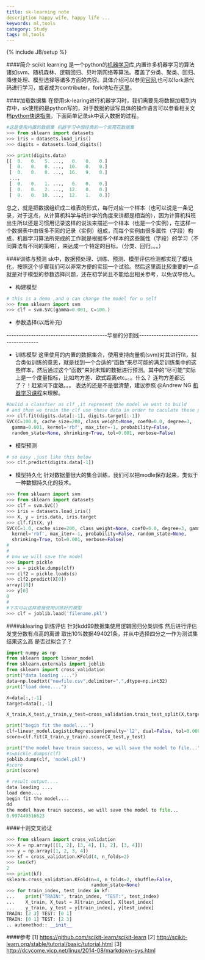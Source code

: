 ```yaml
---
title: sk-learning note
description happy wife, happy life ...
keywords: ml,tools
category: Study
tags: ml,tools
---
```



{% include JB/setup %}


####简介
scikit learning 是一个python的[机器学习](http://dcycome.vicp.net/categories.html#ml-ref)库,内置许多机器学习的算法诸如svm、随机森林、逻辑回归、贝叶斯网络等算法。覆盖了分类、聚类、回归、降维处理、模型选择等诸多方面的内容。具体介绍可以参见[官网](http://scikit-learn.org/stable/index.html),也可以fork源代码进行学习，或者成为contributer，fork地址在[这里](https://github.com/scikit-learn/scikit-learn)。

####加载数据集
在使用sk-learing进行机器学习时，我们需要先将数据加载到内存中，sk使用的是python写的，对于数据的读写具体的操作语言可以参看相关文档[python快速指南](#)，下面简单记录sk中读入数据的过程。
```python
#这是使用内置的数据集 机器学习中很经典的一个紫苑花数据集
>>> from sklearn import datasets
>>> iris = datasets.load_iris()
>>> digits = datasets.load_digits()

>>> print(digits.data)  
[[  0.   0.   5. ...,   0.   0.   0.]
 [  0.   0.   0. ...,  10.   0.   0.]
 [  0.   0.   0. ...,  16.   9.   0.]
 ...,
 [  0.   0.   1. ...,   6.   0.   0.]
 [  0.   0.   2. ...,  12.   0.   0.]
 [  0.   0.  10. ...,  12.   1.   0.]]
```
总之，就是把数据组织成二维表的形式，每行对应一个样本（也可以说是一条记录，对于这点，从计算机科学与统计学的角度来讲都是相当的），因为计算机科班出生所以还是习惯用记录这样的说法来描述一个样本（也是一个实例），在这样一个数据表中由很多不同的记录（实例）组成，而每个实例由很多属性（字段）构成，机器学习算法所完成的工作就是根据多个样本的这些属性（字段）的学习（不同算法有不同的策略），来达成一个特定的目标。（分类、回归。。。）
<!--more-->
####训练与预测
sk中，数据预处理、训练、预测、模型评估检测都实现了模块化，按照这个步骤我们可以非常方便的实现一个试验。然后这里面比较重要的一点就是对于模型的参数选择问题，还在初学尚且不能给出相关参考，以免误导他人。

-  构建模型
```python
# this is a demo ,and u can change the model for u self
>>> from sklearn import svm
>>> clf = svm.SVC(gamma=0.001, C=100.)
```

-  参数选择(以后补充)

 -----------------------------------------华丽的分割线-------------------------------------

-  训练模型
这里使用的内置的数据集合，使用支持向量机(svm)对其进行fit，拟合类似训练的意思，就是找到一个合适的“函数”来尽可能的满足训练集中的这些样本，然后通过这个“函数”来对未知的数据进行预测。其中的“尽可能”实际上是一个度量指标，比如均方差、欧式距离etc。。。什么？ 连均方差都忘了？！赶紧问下度娘。。。
表达的还是不是很清楚，建议参照 @Andrew NG [机器学习课程](https://www.coursera.org/course/ml)来理解。
```python
#bulid a classfier as clf ,it represent the model we want to build
# and then we train the clf use these data in order to caculate these paramater in the model
>>> clf.fit(digits.data[:-1], digits.target[:-1])  
SVC(C=100.0, cache_size=200, class_weight=None, coef0=0.0, degree=3,
  gamma=0.001, kernel='rbf', max_iter=-1, probability=False,
  random_state=None, shrinking=True, tol=0.001, verbose=False)
```

- 模型预测
```python 
# so easy ,just like this below
>>> clf.predict(digits.data[-1])
```

- 模型持久化
针对数据量很大的集合训练，我们可以把modle保存起来，类似于一种数据持久化的技术。
```python
>>> from sklearn import svm
>>> from sklearn import datasets
>>> clf = svm.SVC()
>>> iris = datasets.load_iris()
>>> X, y = iris.data, iris.target
>>> clf.fit(X, y)  
SVC(C=1.0, cache_size=200, class_weight=None, coef0=0.0, degree=3, gamma=0.0,
  kernel='rbf', max_iter=-1, probability=False, random_state=None,
  shrinking=True, tol=0.001, verbose=False)
#
#
# now we will save the model 
>>> import pickle
>>> s = pickle.dumps(clf)
>>> clf2 = pickle.loads(s)
>>> clf2.predict(X[0])
array([0])
>>> y[0]
0
#
#下次可以这样直接使用训练好的模型   
>>> clf = joblib.load('filename.pkl') 
```
####sklearing 训练评估
针对kdd99数据集使用逻辑回归分类训练 然后进行评估  发觉分数有点高的离谱 取出10%数据494021条，并从中选择四分之一作为测试集 结果这么高 是否过拟合了？


```python
import numpy as np
from sklearn import linear_model
from sklearn.externals import joblib
from sklearn import cross_validation
print("data loading ....")
data=np.loadtxt("newfile.csv",delimiter=",",dtype=np.int32)
print("load done....")

X=data[:,:-1]
target=data[:,-1]

X_train,X_test,y_train,y_test=cross_validation.train_test_split(X,target,test_size=0.25,random_state=1)

print("begin fit the model....")
clf=linear_model.LogisticRegression(penalty='l2', dual=False, tol=0.0001, C=1.0, fit_intercept=True, intercept_scaling=1, class_weight=None, random_state=None)
score=clf.fit(X_train,y_train).score(X_test,y_test)

print("the model have train success, we will save the model to file...")
#s=pickle.dumps(clf)
joblib.dump(clf, 'model.pkl')
#score 
print(score)

# result output....
data loading ....
load done....
begin fit the model....
dd
the model have train success, we will save the model to file...
0.997449516623

```

####十则交叉验证

```python
>>> from sklearn import cross_validation
>>> X = np.array([[1, 2], [3, 4], [1, 2], [3, 4]])
>>> y = np.array([1, 2, 3, 4])
>>> kf = cross_validation.KFold(4, n_folds=2)
>>> len(kf)
2
>>> print(kf)  
sklearn.cross_validation.KFold(n=4, n_folds=2, shuffle=False,
                               random_state=None)
>>> for train_index, test_index in kf:
...    print("TRAIN:", train_index, "TEST:", test_index)
...    X_train, X_test = X[train_index], X[test_index]
...    y_train, y_test = y[train_index], y[test_index]
TRAIN: [2 3] TEST: [0 1]
TRAIN: [0 1] TEST: [2 3]
.. automethod:: __init__
```




####参考
 [1] https://github.com/scikit-learn/scikit-learn
 [2] http://scikit-learn.org/stable/tutorial/basic/tutorial.html
 [3] http://dcycome.vicp.net/linux/2014-08/markdown-sys.html
 

























